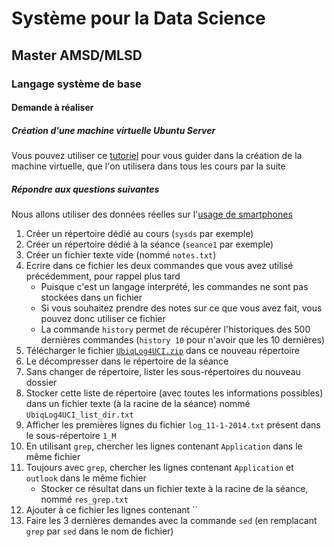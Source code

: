 # Système pour la Data Science

## Master AMSD/MLSD

### Langage système de base

#### Demande à réaliser


##### Création d'une machine virtuelle Ubuntu Server 

Vous pouvez utiliser ce [tutoriel](seance1-creation-vm) pour vous guider dans la création de la machine virtuelle, que l'on utilisera dans tous les cours par la suite

##### Répondre aux questions suivantes

Nous allons utiliser des données réelles sur l'[usage de smartphones](http://archive.ics.uci.edu/ml/datasets/UbiqLog+%28smartphone+lifelogging%29)

1. Créer un répertoire dédié au cours (`sysds` par exemple)
1. Créer un répertoire dédié à la séance (`seance1` par exemple)
1. Créer un fichier texte vide (nommé `notes.txt`)
2. Ecrire dans ce fichier les deux commandes que vous avez utilisé précédemment, pour rappel plus tard
    - Puisque c'est un langage interprété, les commandes ne sont pas stockées dans un fichier
    - Si vous souhaitez prendre des notes sur ce que vous avez fait, vous pouvez donc utiliser ce fichier
    - La commande `history` permet de récupérer l'historiques des 500 dernières commandes (`history 10` pour n'avoir que les 10 dernières)
4. Télécharger le fichier [`UbiqLog4UCI.zip`](http://archive.ics.uci.edu/ml/machine-learning-databases/00369/UbiqLog4UCI.zip) dans ce nouveau répertoire
5. Le décompresser dans le répertoire de la séance
6. Sans changer de répertoire, lister les sous-répertoires du nouveau dossier
7. Stocker cette liste de répertoire (avec toutes les informations possibles) dans un fichier texte (à la racine de la séance) nommé `UbiqLog4UCI_list_dir.txt`
8. Afficher les premières lignes du fichier `log_11-1-2014.txt` présent dans le sous-répertoire `1_M`
9. En utilisant `grep`, chercher les lignes contenant `Application` dans le même fichier 
10. Toujours avec `grep`, chercher les lignes contenant `Application` et `outlook` dans le même fichier
    - Stocker ce résultat dans un fichier texte à la racine de la séance, nommé `res_grep.txt`
11. Ajouter à ce fichier les lignes contenant ``
12. Faire les 3 dernières demandes avec la commande `sed` (en remplacant `grep` par `sed` dans le nom de fichier)


